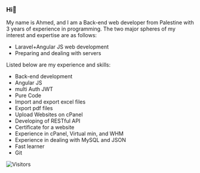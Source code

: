 ### Hi👋

 My name is Ahmed, and I am a Back-end web developer from Palestine with 3 years of experience in programming. The two major spheres of my interest and expertise are as follows:
- Laravel+Angular JS web development
- Preparing and dealing with servers

Listed below are my experience and skills:

- Back-end development
- Angular JS
- multi Auth JWT
- Pure Code
- Import and export excel files
- Export pdf files
- Upload Websites on cPanel
- Developing of RESTful API
- Certificate for a website
- Experience in cPanel, Virtual min, and WHM
- Experience in dealing with MySQL and JSON
- Fast learner
- Git

<!--
**AhmedAfifi1999/AhmedAfifi1999** is a ✨ _special_ ✨ repository because its `README.md` (this file) appears on your GitHub profile.

Here are some ideas to get you started:

- 🔭 I’m currently working on ...
- 🌱 I’m currently learning ...
- 👯 I’m looking to collaborate on ...
- 🤔 I’m looking for help with ...
- 💬 Ask me about ...
- 📫 How to reach me: ...
- 😄 Pronouns: ...
- ⚡ Fun fact: ...
-->

![Visitors](https://visitor-badge.glitch.me/badge?page_id=AhmedAfifi1999.AhmedAfifi1999&style=flat-square)

